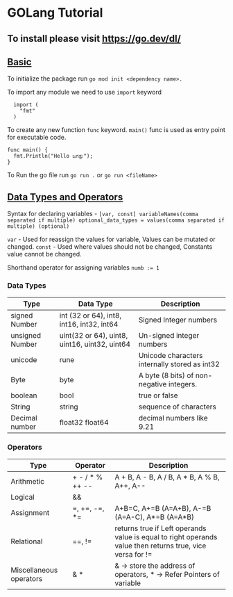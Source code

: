 # GOLang Tutorial

## To install please visit <https://go.dev/dl/>

## [Basic](./basics/basic.go)

To initialize the package run `go mod init <dependency name>.`

To import any module we need to use `import` keyword

```golang
  import (
    "fmt"
  )
```

To create any new function `func` keyword. `main()` func is used as entry point for executable code.

```golang
func main() {
  fmt.Println("Hello ಜಗತ್ತು");
}
```

To Run the go file run `go run .` or `go run <fileName>`

## [Data Types and Operators](./basics/dataTypes.go)

Syntax for declaring variables - `[var, const] variableNames(comma separated if multiple) optional_data_types = values(comma separated if multiple) (optional)`

`var` - Used for reassign the values for variable, Values can be mutated or changed.
`const` - Used where values should not be changed, Constants value cannot be changed.

Shorthand operator for assigning variables `numb := 1`

### Data Types

| Type  | Data Type | Description |
| --- | --- | --- |
| signed Number | int (32 or 64), int8, int16, int32, int64 | Signed Integer numbers |
| unsigned Number | uint(32 or 64), uint8, uint16, uint32, uint64| Un-signed integer numbers |
| unicode  | rune | Unicode characters internally stored as int32 |
| Byte | byte | A byte (8 bits) of non-negative integers. |
| boolean | bool | true or false |
| String | string | sequence of characters |
| Decimal number | float32 float64 | decimal numbers like 9.21 |

### Operators

| Type | Operator | Description |
| --- | --- | --- |
| Arithmetic | + - / * % ++ -- | A + B, A - B, A / B, A * B, A % B, A++, A-- |
| Logical | && || ! | && -> And, || -> OR ! -> not |
| Assignment | =, +=, -=, *= | A+B=C, A+=B (A=A+B), A-=B (A=A-C), A*=B (A=A*B) |
| Relational | ==, != | returns true if Left operands value is equal to right operands value then returns true, vice versa for != |
| Miscellaneous operators | & * | & -> store the address of operators, * -> Refer Pointers of variable |

